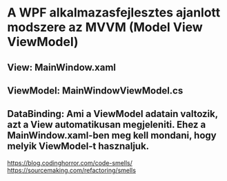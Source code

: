 ﻿# A WPF alkalmazasfejlesztes ajanlott modszere az MVVM (Model View ViewModel)

## View: MainWindow.xaml
## ViewModel: MainWindowViewModel.cs

## DataBinding: Ami a ViewModel adatain valtozik, azt a View automatikusan megjeleniti. Ehez a MainWindow.xaml-ben meg kell mondani, hogy melyik ViewModel-t hasznaljuk.


https://blog.codinghorror.com/code-smells/
https://sourcemaking.com/refactoring/smells
